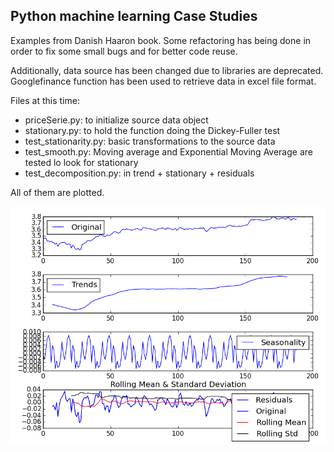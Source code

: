 ## Python machine learning Case Studies

Examples from Danish Haaron book. Some refactoring has being done in order to fix some small bugs and for better code reuse.

Additionally, data source has been changed due to libraries are deprecated. Googlefinance function has been used to retrieve data in excel file format.

Files at this time:
* priceSerie.py: to initialize source data object
* stationary.py: to hold the function doing the Dickey-Fuller test
* test_stationarity.py:  basic transformations to the source data
* test_smooth.py: Moving average and Exponential Moving Average are tested lo look for stationary
* test_decomposition.py: in trend + stationary + residuals

All of them are plotted.

![Example](/images/graph.png)
